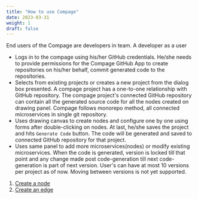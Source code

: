 ```yaml
---
title: "How to use Compage"
date: 2023-03-31
weight: 1
draft: false
---
```


End users of the Compage are developers in team. A developer as a user

- Logs in to the compage using his/her GitHub credentials. He/she needs to provide permissions for the Compage GitHub
  App to create repositories on his/her behalf, commit generated code to the repositories.
- Selects from existing projects or creates a new project from the dialog box presented.
  A compage project has a one-to-one relationship with GitHub repository. The compage project's connected GitHub
  repository can contain all the generated source code for all the nodes created on drawing panel. Compage follows
  monorepo method, all connected microservices in single git repository.
- Uses drawing canvas to create nodes and configure one by one using forms after double-clicking on nodes. At last,
  he/she saves the project and hits `Generate Code` button. The code will be generated and saved to connected GitHub
  repository for that project.
- Uses same panel to add more microservices(nodes) or modify existing microservices. When the code is generated, version
  is locked till that point and any change made post code-generation till next code-generation is part of next version.
  User's can have at most 10 versions per project as of now. Moving between versions is not yet supported.

1. [Create a node](../2-create-services)
2. [Create an edge](../3-configure-services)
